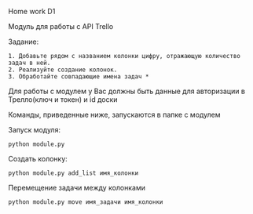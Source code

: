 
Home work D1

Модуль для работы с API Trello

Задание:

    1. Добавьте рядом с названием колонки цифру, отражающую количество задач в ней.
    2. Реализуйте создание колонок.
    3. Обработайте совпадающие имена задач *

Для работы с модулем у Вас должны быть данные для авторизации в Трелло(ключ и токен) и id доски

Команды, приведенные ниже, запускаются в папке с модулем

Запуск модуля:

    python module.py

Создать колонку:

    python module.py add_list имя_колонки

Перемещение задачи между колонками

    python module.py move имя_задачи имя_колонки